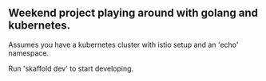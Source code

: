 ## Weekend project playing around with golang and kubernetes.

Assumes you have a  kubernetes cluster with istio setup and an 'echo' namespace.

Run 'skaffold dev' to start developing.